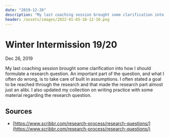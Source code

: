 ```yaml
---
date: "2019-12-26"
description: "My last coaching session brought some clarification into how I should formulate a research question. An important part of the question, and what I often do wrong, is to take care of built in assumptions."
header: /assets/images/2022-01-03-18-12-10.png
---
```


# Winter Intermission 19/20
Dec 26, 2019

My last coaching session brought some clarification into how I should formulate a research question. An important part of the question, and what I often do wrong, is to take care of built in assumptions. I often stated a goal to be reached through the research and that made the research part almost just an alibi. I also updated my collection on writing practice with some material regarding the research question.

## Sources
- [https://www.scribbr.com/research-process/research-questions/](https://www.scribbr.com/research-process/research-questions/)